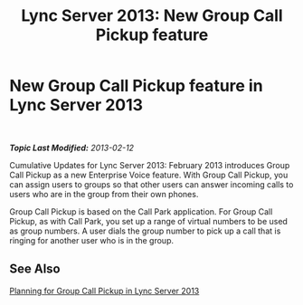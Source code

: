 ﻿---
title: 'Lync Server 2013: New Group Call Pickup feature'
TOCTitle: New Group Call Pickup feature
ms:assetid: 59ec90d6-0ec6-4635-91f9-78a6dd02b93c
ms:mtpsurl: https://technet.microsoft.com/en-us/library/JJ945630(v=OCS.15)
ms:contentKeyID: 51541478
ms.date: 07/23/2014
mtps_version: v=OCS.15
---

<div data-xmlns="http://www.w3.org/1999/xhtml">

<div class="topic" data-xmlns="http://www.w3.org/1999/xhtml" data-msxsl="urn:schemas-microsoft-com:xslt" data-cs="http://msdn.microsoft.com/en-us/">

<div data-asp="http://msdn2.microsoft.com/asp">

# New Group Call Pickup feature in Lync Server 2013

</div>

<div id="mainSection">

<div id="mainBody">

<span> </span>

_**Topic Last Modified:** 2013-02-12_

Cumulative Updates for Lync Server 2013: February 2013 introduces Group Call Pickup as a new Enterprise Voice feature. With Group Call Pickup, you can assign users to groups so that other users can answer incoming calls to users who are in the group from their own phones.

Group Call Pickup is based on the Call Park application. For Group Call Pickup, as with Call Park, you set up a range of virtual numbers to be used as group numbers. A user dials the group number to pick up a call that is ringing for another user who is in the group.

<div>

## See Also


[Planning for Group Call Pickup in Lync Server 2013](lync-server-2013-planning-for-group-call-pickup.md)  
  

</div>

</div>

<span> </span>

</div>

</div>

</div>

